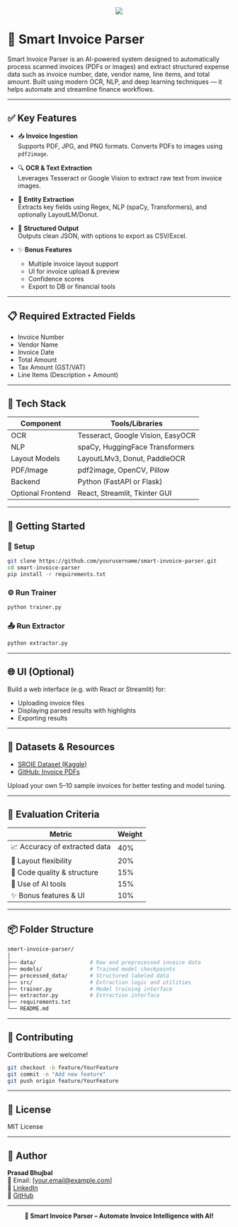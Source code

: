 
<center>
<img src="https://readme-typing-svg.herokuapp.com?color=4CBB17&size=40&width=1000&height=80&lines=Welcome+to+Smart+Invoice+Parser+📄" />
</center>

# 💼 Smart Invoice Parser

Smart Invoice Parser is an AI-powered system designed to automatically process scanned invoices (PDFs or images) and extract structured expense data such as invoice number, date, vendor name, line items, and total amount. Built using modern OCR, NLP, and deep learning techniques — it helps automate and streamline finance workflows.

---

## ✅ Key Features

- 📥 **Invoice Ingestion**  
  Supports PDF, JPG, and PNG formats. Converts PDFs to images using `pdf2image`.

- 🔍 **OCR & Text Extraction**  
  Leverages Tesseract or Google Vision to extract raw text from invoice images.

- 🧠 **Entity Extraction**  
  Extracts key fields using Regex, NLP (spaCy, Transformers), and optionally LayoutLM/Donut.

- 🧾 **Structured Output**  
  Outputs clean JSON, with options to export as CSV/Excel.

- ✨ **Bonus Features**
  - Multiple invoice layout support
  - UI for invoice upload & preview
  - Confidence scores
  - Export to DB or financial tools

---

## 📋 Required Extracted Fields

- Invoice Number
- Vendor Name
- Invoice Date
- Total Amount
- Tax Amount (GST/VAT)
- Line Items (Description + Amount)

---

## 🧰 Tech Stack

| Component      | Tools/Libraries |
|----------------|-----------------|
| OCR            | Tesseract, Google Vision, EasyOCR |
| NLP            | spaCy, HuggingFace Transformers |
| Layout Models  | LayoutLMv3, Donut, PaddleOCR |
| PDF/Image      | pdf2image, OpenCV, Pillow |
| Backend        | Python (FastAPI or Flask) |
| Optional Frontend | React, Streamlit, Tkinter GUI |

---

## 🚀 Getting Started

### 🧪 Setup

```bash
git clone https://github.com/yourusername/smart-invoice-parser.git
cd smart-invoice-parser
pip install -r requirements.txt
```

### ⚙️ Run Trainer

```bash
python trainer.py
```

### 📤 Run Extractor

```bash
python extractor.py
```

---

## 🌐 UI (Optional)

Build a web interface (e.g. with React or Streamlit) for:

- Uploading invoice files  
- Displaying parsed results with highlights  
- Exporting results  

---

## 🧪 Datasets & Resources

- [SROIE Dataset (Kaggle)](https://www.kaggle.com/datasets/urbikn/sroie-datasetv2)
- [GitHub: Invoice PDFs](https://github.com/topics/invoice-pdf)

Upload your own 5–10 sample invoices for better testing and model tuning.

---

## 🧮 Evaluation Criteria

| Metric | Weight |
|--------|--------|
| 📈 Accuracy of extracted data | 40% |
| 🧩 Layout flexibility         | 20% |
| 🔧 Code quality & structure   | 15% |
| 🤖 Use of AI tools            | 15% |
| ✨ Bonus features & UI        | 10% |

---

## 📦 Folder Structure

```bash
smart-invoice-parser/
│
├── data/                 # Raw and preprocessed invoice data
├── models/               # Trained model checkpoints
├── processed_data/       # Structured labeled data
├── src/                  # Extraction logic and utilities
├── trainer.py            # Model training interface
├── extractor.py          # Extraction interface
├── requirements.txt
└── README.md
```

---

## 🤝 Contributing

Contributions are welcome!

```bash
git checkout -b feature/YourFeature
git commit -m "Add new feature"
git push origin feature/YourFeature
```

---

## 📜 License

MIT License

---

## 👤 Author

**Prasad Bhujbal**  
📧 Email: [your.email@example.com]  
🔗 [LinkedIn](https://www.linkedin.com/in/prasad-bhujbal)  
🐙 [GitHub](https://github.com/yourusername)

---

<center> <strong>📄 Smart Invoice Parser – Automate Invoice Intelligence with AI!</strong> </center>

